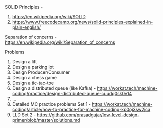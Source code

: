 
SOLID Principles - 
  1. https://en.wikipedia.org/wiki/SOLID
  2. https://www.freecodecamp.org/news/solid-principles-explained-in-plain-english/

Separation of concerns - https://en.wikipedia.org/wiki/Separation_of_concerns


Problems
  1. Design a lift
  2. Design a parking lot
  3. Design Producer/Consumer
  4. Design a chess game
  5. Design a tic-tac-toe 
  6. Design a distributed queue (like Kafka) - https://workat.tech/machine-coding/practice/design-distributed-queue-cuudq0sk0v14
  7. ...
  8. Detailed MC practice problems Set 1 - https://workat.tech/machine-coding/article/how-to-practice-for-machine-coding-kp0oj3sw2jca
  9. LLD Set 2 - https://github.com/prasadgujar/low-level-design-primer/blob/master/solutions.md

